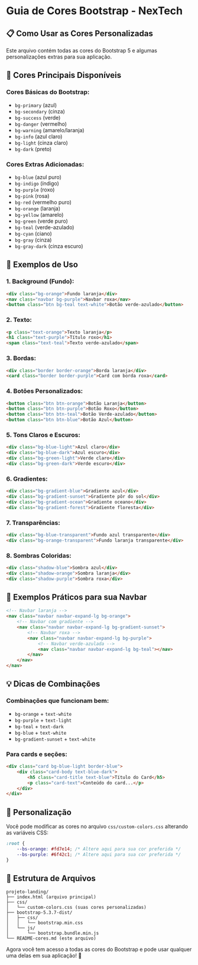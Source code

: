 # Guia de Cores Bootstrap - NexTech

## 📋 Como Usar as Cores Personalizadas

Este arquivo contém todas as cores do Bootstrap 5 e algumas personalizações extras para sua aplicação.

## 🎨 Cores Principais Disponíveis

### Cores Básicas do Bootstrap:

-   `bg-primary` (azul)
-   `bg-secondary` (cinza)
-   `bg-success` (verde)
-   `bg-danger` (vermelho)
-   `bg-warning` (amarelo/laranja)
-   `bg-info` (azul claro)
-   `bg-light` (cinza claro)
-   `bg-dark` (preto)

### Cores Extras Adicionadas:

-   `bg-blue` (azul puro)
-   `bg-indigo` (índigo)
-   `bg-purple` (roxo)
-   `bg-pink` (rosa)
-   `bg-red` (vermelho puro)
-   `bg-orange` (laranja)
-   `bg-yellow` (amarelo)
-   `bg-green` (verde puro)
-   `bg-teal` (verde-azulado)
-   `bg-cyan` (ciano)
-   `bg-gray` (cinza)
-   `bg-gray-dark` (cinza escuro)

## 📝 Exemplos de Uso

### 1. Background (Fundo):

```html
<div class="bg-orange">Fundo laranja</div>
<nav class="navbar bg-purple">Navbar roxa</nav>
<button class="btn bg-teal text-white">Botão verde-azulado</button>
```

### 2. Texto:

```html
<p class="text-orange">Texto laranja</p>
<h1 class="text-purple">Título roxo</h1>
<span class="text-teal">Texto verde-azulado</span>
```

### 3. Bordas:

```html
<div class="border border-orange">Borda laranja</div>
<card class="border border-purple">Card com borda roxa</card>
```

### 4. Botões Personalizados:

```html
<button class="btn btn-orange">Botão Laranja</button>
<button class="btn btn-purple">Botão Roxo</button>
<button class="btn btn-teal">Botão Verde-azulado</button>
<button class="btn btn-blue">Botão Azul</button>
```

### 5. Tons Claros e Escuros:

```html
<div class="bg-blue-light">Azul claro</div>
<div class="bg-blue-dark">Azul escuro</div>
<div class="bg-green-light">Verde claro</div>
<div class="bg-green-dark">Verde escuro</div>
```

### 6. Gradientes:

```html
<div class="bg-gradient-blue">Gradiente azul</div>
<div class="bg-gradient-sunset">Gradiente pôr do sol</div>
<div class="bg-gradient-ocean">Gradiente oceano</div>
<div class="bg-gradient-forest">Gradiente floresta</div>
```

### 7. Transparências:

```html
<div class="bg-blue-transparent">Fundo azul transparente</div>
<div class="bg-orange-transparent">Fundo laranja transparente</div>
```

### 8. Sombras Coloridas:

```html
<div class="shadow-blue">Sombra azul</div>
<div class="shadow-orange">Sombra laranja</div>
<div class="shadow-purple">Sombra roxa</div>
```

## 🚀 Exemplos Práticos para sua Navbar

```html
<!-- Navbar laranja -->
<nav class="navbar navbar-expand-lg bg-orange">
    <!-- Navbar com gradiente -->
    <nav class="navbar navbar-expand-lg bg-gradient-sunset">
        <!-- Navbar roxa -->
        <nav class="navbar navbar-expand-lg bg-purple">
            <!-- Navbar verde-azulada -->
            <nav class="navbar navbar-expand-lg bg-teal"></nav>
        </nav>
    </nav>
</nav>
```

## 💡 Dicas de Combinações

### Combinações que funcionam bem:

-   `bg-orange` + `text-white`
-   `bg-purple` + `text-light`
-   `bg-teal` + `text-dark`
-   `bg-blue` + `text-white`
-   `bg-gradient-sunset` + `text-white`

### Para cards e seções:

```html
<div class="card bg-blue-light border-blue">
    <div class="card-body text-blue-dark">
        <h5 class="card-title text-blue">Título do Card</h5>
        <p class="card-text">Conteúdo do card...</p>
    </div>
</div>
```

## 🔧 Personalização

Você pode modificar as cores no arquivo `css/custom-colors.css` alterando as variáveis CSS:

```css
:root {
    --bs-orange: #fd7e14; /* Altere aqui para sua cor preferida */
    --bs-purple: #6f42c1; /* Altere aqui para sua cor preferida */
}
```

## 📁 Estrutura de Arquivos

```
projeto-landing/
├── index.html (arquivo principal)
├── css/
│   └── custom-colors.css (suas cores personalizadas)
├── bootstrap-5.3.7-dist/
│   ├── css/
│   │   └── bootstrap.min.css
│   └── js/
│       └── bootstrap.bundle.min.js
└── README-cores.md (este arquivo)
```

Agora você tem acesso a todas as cores do Bootstrap e pode usar qualquer uma delas em sua aplicação! 🎨
